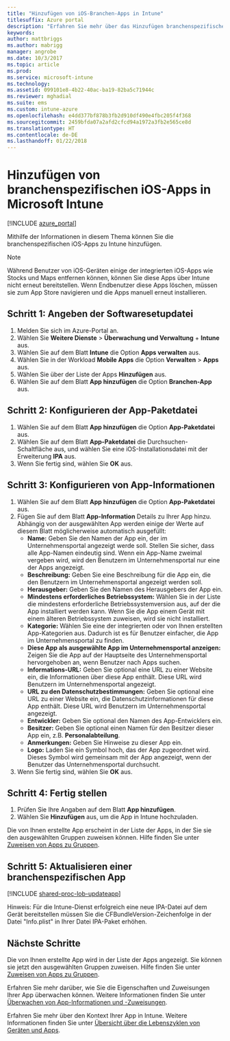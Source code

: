 ```yaml
---
title: "Hinzufügen von iOS-Branchen-Apps in Intune"
titlesuffix: Azure portal
description: "Erfahren Sie mehr über das Hinzufügen branchenspezifischer iOS-Apps zu Intune."
keywords: 
author: mattbriggs
ms.author: mabrigg
manager: angrobe
ms.date: 10/3/2017
ms.topic: article
ms.prod: 
ms.service: microsoft-intune
ms.technology: 
ms.assetid: 099101e8-4b22-40ac-ba19-82ba5c71944c
ms.reviewer: mghadial
ms.suite: ems
ms.custom: intune-azure
ms.openlocfilehash: e4dd377bf878b3fb2d910df490e4fbc205f4f368
ms.sourcegitcommit: 2459bfda07a2afd2cfcd94a1972a3fb2e565ce8d
ms.translationtype: HT
ms.contentlocale: de-DE
ms.lasthandoff: 01/22/2018
---
```

# <a name="how-to-add-ios-line-of-business-lob-apps-to-microsoft-intune"></a>Hinzufügen von branchenspezifischen iOS-Apps in Microsoft Intune

[!INCLUDE [azure_portal](./includes/azure_portal.md)]

Mithilfe der Informationen in diesem Thema können Sie die branchenspezifischen iOS-Apps zu Intune hinzufügen.

>[!NOTE]
>Während Benutzer von iOS-Geräten einige der integrierten iOS-Apps wie Stocks und Maps entfernen können, können Sie diese Apps über Intune nicht erneut bereitstellen. Wenn Endbenutzer diese Apps löschen, müssen sie zum App Store navigieren und die Apps manuell erneut installieren.

## <a name="step-1---specify-the-software-setup-file"></a>Schritt 1: Angeben der Softwaresetupdatei

1. Melden Sie sich im Azure-Portal an.
2. Wählen Sie **Weitere Dienste** > **Überwachung und Verwaltung** + **Intune** aus.
3. Wählen Sie auf dem Blatt **Intune** die Option **Apps verwalten** aus.
4. Wählen Sie in der Workload **Mobile Apps** die Option **Verwalten** > **Apps** aus.
5. Wählen Sie über der Liste der Apps **Hinzufügen** aus.
6. Wählen Sie auf dem Blatt **App hinzufügen** die Option **Branchen-App** aus.

## <a name="step-2---configure-the-app-package-file"></a>Schritt 2: Konfigurieren der App-Paketdatei

1. Wählen Sie auf dem Blatt **App hinzufügen** die Option **App-Paketdatei** aus.
2. Wählen Sie auf dem Blatt **App-Paketdatei** die Durchsuchen-Schaltfläche aus, und wählen Sie eine iOS-Installationsdatei mit der Erweiterung **IPA** aus.
3. Wenn Sie fertig sind, wählen Sie **OK** aus.


## <a name="step-3---configure-app-information"></a>Schritt 3: Konfigurieren von App-Informationen

1. Wählen Sie auf dem Blatt **App hinzufügen** die Option **App-Paketdatei** aus.
2. Fügen Sie auf dem Blatt **App-Information** Details zu Ihrer App hinzu. Abhängig von der ausgewählten App werden einige der Werte auf diesem Blatt möglicherweise automatisch ausgefüllt:
    - **Name:** Geben Sie den Namen der App ein, der im Unternehmensportal angezeigt werde soll. Stellen Sie sicher, dass alle App-Namen eindeutig sind. Wenn ein App-Name zweimal vergeben wird, wird den Benutzern im Unternehmensportal nur eine der Apps angezeigt.
    - **Beschreibung:** Geben Sie eine Beschreibung für die App ein, die den Benutzern im Unternehmensportal angezeigt werden soll.
    - **Herausgeber:** Geben Sie den Namen des Herausgebers der App ein.
    - **Mindestens erforderliches Betriebssystem:** Wählen Sie in der Liste die mindestens erforderliche Betriebssystemversion aus, auf der die App installiert werden kann. Wenn Sie die App einem Gerät mit einem älteren Betriebssystem zuweisen, wird sie nicht installiert.
    - **Kategorie:** Wählen Sie eine der integrierten oder von Ihnen erstellten App-Kategorien aus. Dadurch ist es für Benutzer einfacher, die App im Unternehmensportal zu finden.
    - **Diese App als ausgewählte App im Unternehmensportal anzeigen:** Zeigen Sie die App auf der Hauptseite des Unternehmensportal hervorgehoben an, wenn Benutzer nach Apps suchen.
    - **Informations-URL:** Geben Sie optional eine URL zu einer Website ein, die Informationen über diese App enthält. Diese URL wird Benutzern im Unternehmensportal angezeigt.
    - **URL zu den Datenschutzbestimmungen:** Geben Sie optional eine URL zu einer Website ein, die Datenschutzinformationen für diese App enthält. Diese URL wird Benutzern im Unternehmensportal angezeigt.
    - **Entwickler:** Geben Sie optional den Namen des App-Entwicklers ein.
    - **Besitzer:** Geben Sie optional einen Namen für den Besitzer dieser App ein, z.B. **Personalabteilung**.
    - **Anmerkungen:** Geben Sie Hinweise zu dieser App ein.
    - **Logo:** Laden Sie ein Symbol hoch, das der App zugeordnet wird. Dieses Symbol wird gemeinsam mit der App angezeigt, wenn der Benutzer das Unternehmensportal durchsucht.
3. Wenn Sie fertig sind, wählen Sie **OK** aus.

## <a name="step-4---finish-up"></a>Schritt 4: Fertig stellen

1. Prüfen Sie Ihre Angaben auf dem Blatt **App hinzufügen**.
2. Wählen Sie **Hinzufügen** aus, um die App in Intune hochzuladen.

Die von Ihnen erstellte App erscheint in der Liste der Apps, in der Sie sie den ausgewählten Gruppen zuweisen können. Hilfe finden Sie unter [Zuweisen von Apps zu Gruppen](apps-deploy.md).

## <a name="step-5---update-a-line-of-business-app"></a>Schritt 5: Aktualisieren einer branchenspezifischen App

[!INCLUDE [shared-proc-lob-updateapp](./includes/shared-proc-lob-updateapp.md)]

Hinweis: Für die Intune-Dienst erfolgreich eine neue IPA-Datei auf dem Gerät bereitstellen müssen Sie die CFBundleVersion-Zeichenfolge in der Datei "Info.plist" in Ihrer Datei IPA-Paket erhöhen.

## <a name="next-steps"></a>Nächste Schritte

Die von Ihnen erstellte App wird in der Liste der Apps angezeigt. Sie können sie jetzt den ausgewählten Gruppen zuweisen. Hilfe finden Sie unter [Zuweisen von Apps zu Gruppen](apps-deploy.md).

Erfahren Sie mehr darüber, wie Sie die Eigenschaften und Zuweisungen Ihrer App überwachen können. Weitere Informationen finden Sie unter [Überwachen von App-Informationen und -Zuweisungen](apps-monitor.md).

Erfahren Sie mehr über den Kontext Ihrer App in Intune. Weitere Informationen finden Sie unter [Übersicht über die Lebenszyklen von Geräten und Apps](introduction-device-app-lifecycles.md).
